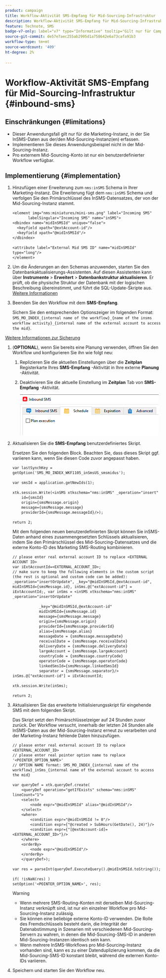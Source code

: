 ```yaml
---
product: campaign
title: Workflow-Aktivität SMS-Empfang für Mid-Sourcing-Infrastruktur
description: Workflow-Aktivität SMS-Empfang für Mid-Sourcing-Infrastruktur
feature: Technote, SMS
badge-v7-only: label="v7" type="Informative" tooltip="Gilt nur für Campaign Classic v7"
source-git-commit: de57e7aec255ab2995d1a758642e6a73cafa91b3
workflow-type: tm+mt
source-wordcount: '409'
ht-degree: 2%

---
```


# Workflow-Aktivität SMS-Empfang für Mid-Sourcing-Infrastruktur {#inbound-sms}

## Einschränkungen {#limitations}

* Dieser Anwendungsfall gilt nur für die Marketing-Instanz, in der Sie InSMS-Daten aus der/den Mid-Sourcing-Instanz(en) erfassen.
* Implementieren Sie dieses Anwendungsbeispiel nicht in der Mid-Sourcing-Instanz.
* Pro externem Mid-Sourcing-Konto ist nur ein benutzerdefinierter Workflow verfügbar.

## Implementierung {#implementation}

1. Hinzufügen einer Erweiterung zum `nms:inSMS` Schema in Ihrer Marketing-Instanz. Die Erweiterung fügt dem `nms:inSMS` Schema und verfolgen Sie den Primärschlüssel des InSMS-Datensatzes, der von der Mid-Sourcing-Instanz stammt.

   ```
   <element img="nms:miniatures/mini-sms.png" label="Incoming SMS"
          labelSingular="Incoming SMS" name="inSMS">
   <dbindex name="midInSMSId" unique="false">
     <keyfield xpath="@extAccount-id"/>
     <keyfield xpath="@midInSMSId"/>
   </dbindex>
   
   <attribute label="External Mid SMS ID" name="midInSMSId" type="long"/>
   </element>
   ```

1. Um die Änderungen an den Schemas anzuwenden, starten Sie den Datenbankaktualisierungs-Assistenten. Auf diesen Assistenten kann über **Instrumente** > **Erweitert** > **Datenbankstruktur aktualisieren**. Er prüft, ob die physische Struktur der Datenbank mit der logischen Beschreibung übereinstimmt, und führt die SQL-Update-Skripte aus. [Weitere Informationen](../../configuration/using/updating-the-database-structure.md)

1. Beenden Sie den Workflow mit dem **SMS-Empfang**.

   Sichern Sie den entsprechenden Optionszeiger im folgenden Format: `SMS_MO_INDEX_{internal name of the workflow}_{name of the insms workflow activity}_{internal name of the external account to access the mid}`.

[Weitere Informationen zur Sicherung](../../production/using/backup.md)

1. (**OPTIONAL**), wenn Sie bereits eine Planung verwenden, öffnen Sie den Workflow und konfigurieren Sie ihn wie folgt neu:

   1. Replizieren Sie die aktuellen Einstellungen über die **Zeitplan** Registerkarte Ihres **SMS-Empfang** -Aktivität in Ihre externe **Planung** -Aktivität.

   1. Deaktivieren Sie die aktuelle Einstellung im **Zeitplan** Tab von **SMS-Empfang** -Aktivität.

      ![](assets/inbound_sms_1.png)

1. Aktualisieren Sie die **SMS-Empfang** benutzerdefiniertes Skript.

   Ersetzen Sie den folgenden Block. Beachten Sie, dass dieses Skript ggf. variieren kann, wenn Sie diesen Code zuvor angepasst haben.

   ```
   var lastSynchKey = getOption('SMS_MO_INDEX_WKF1105_inSmsUS_smsmidus');
   
   var smsId = application.getNewIds(1);
   
   xtk.session.Write(<inSMS xtkschema="nms:inSMS" _operation="insert"
       id={smsId}
       origin={smsMessage.origin}
       message={smsMessage.message}
       providerId={smsMessage.messageId}/>);
   
   return 2;
   ```

   Mit dem folgenden neuen benutzerdefinierten Skript können Sie inSMS-Daten anhand eines zusammengesetzten Schlüssels aktualisieren, indem Sie den Primärschlüssel des Mid-Sourcing-Datensatzes und die externe Konto-ID des Marketing SMS-Routing kombinieren.

   ```
   // please enter real external account ID to replace <EXTERNAL ACCOUNT ID>
   var iExtAccountId=<EXTERNAL_ACCOUNT_ID>;
   // make sure to keep the following elements in the custom script (the rest is optional and custom code can be added): _operation="insertOrUpdate", _key="@midInSMSId,@extAccount-id", midInSMSId={smsMessage.id}, inSms.@["extAccount-id"] = iExtAccountId;, var inSms = <inSMS xtkschema="nms:inSMS" _operation="insertOrUpdate"
   
               _key="@midInSMSId,@extAccount-id"
               midInSMSId={smsMessage.id}
               message={smsMessage.message}
               origin={smsMessage.origin}
               providerId={smsMessage.providerId}
               alias={smsMessage.alias}
               messageDate = {smsMessage.messageDate}
               receivalDate = {smsMessage.receivalDate}
               deliveryDate = {smsMessage.deliveryDate}
               largeAccount = {smsMessage.largeAccount}
               countryCode = {smsMessage.countryCode}
               operatorCode = {smsMessage.operatorCode}
               linkedSmsId={smsMessage.linkedSmsId}
               separator = {smsMessage.separator}/>
   inSms.@["extAccount-id"] = iExtAccountId;
   
   xtk.session.Write(inSms);
   
   return 2;
   ```

1. Aktualisieren Sie das erweiterte Initialisierungsskript für eingehende SMS mit dem folgenden Skript.

   Das Skript setzt den Primärschlüsselzeiger auf 24 Stunden zuvor zurück. Der Workflow versucht, innerhalb der letzten 24 Stunden alle InSMS-Daten aus der Mid-Sourcing-Instanz erneut zu verarbeiten und der Marketing-Instanz fehlende Daten hinzuzufügen.

   ```
   // please enter real external account ID to replace <EXTERNAL_ACCOUNT_ID>
   // please enter real pointer option name to replace '<POINTER_OPTION_NAME>'
   // OPTION NAME format: SMS_MO_INDEX_{internal name of the workflow}_inSms_{internal name of the external account to access the mid}
   
   var queryDef = xtk.queryDef.create(
       <queryDef operation="getIfExists" schema="nms:inSMS" lineCount="1">
       <select>
           <node expr="@midInSMSId" alias="@midInSMSId"/>
       </select>
       <where>
           <condition expr="@midInSMSId != 0"/>
           <condition expr={"@created > SubHours(GetDate(), 24)"}/>
           <condition expr={"[@extAccount-id]=<EXTERNAL_ACCOUNT_ID>"}/>
       </where>
       <orderBy>
           <node expr="@midInSMSId"/>
       </orderBy>
       </queryDef>);
   
   var res = parseInt(queryDef.ExecuteQuery().@midInSMSId.toString());
   
   if( !isNaN(res) )
   setOption('<POINTER_OPTION_NAME>', res);
   ```

   >[!WARNING]
   >
   > * Wenn mehrere SMS-Routing-Konten mit derselben Mid-Sourcing-Instanz verknüpft sind, ist nur ein einzelner Workflow pro Mid-Sourcing-Instanz zulässig.
   > * Sie können eine beliebige externe Konto-ID verwenden. Die Rolle des Fremdschlüssels besteht darin, die Integrität der Datenabstimmung in Szenarien mit verschiedenen Mid-Sourcing-Servern zu wahren, in denen die Mid-Sourcing-SMS-ID in anderen Mid-Sourcing-Instanzen identisch sein kann.
   > * Wenn mehrere InSMS-Workflows pro Mid-Sourcing-Instanz vorhanden sind, kann es zu einer Datenduplizierung kommen, da die Mid-Sourcing-SMS-ID konstant bleibt, während die externen Konto-IDs variieren.

1. Speichern und starten Sie den Workflow neu.



